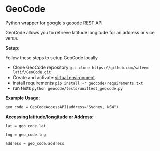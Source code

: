 GeoCode
=======

Python wrapper for google's geoode REST API

GeoCode allows you to retrieve latitude longitude for an address or vice versa.

__Setup:__

Follow these steps to setup GeoCode locally.

* Clone GeoCode repository `git clone https://github.com/saleem-latif/GeoCode.git`
* Create and activate [virtual environment](https://virtualenv.readthedocs.org/en/latest/userguide.html).
* install requirements `pip install -r geocode/requirements.txt`
* run tests `python geocode/tests/unittest_geocode.py`

__Example Usage:__

`geo_code = GeoCodeAccessAPI(address="Sydney, NSW")`

__Accessing latitude/longitude or Address:__

`lat = geo_code.lat`

`lng = geo_code.lng`

`address = geo_code.address`
